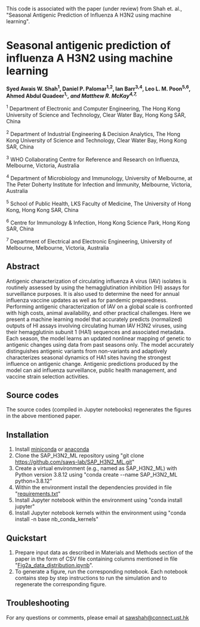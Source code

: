 This code is associated with the paper (under review) from Shah et. al., "Seasonal Antigenic Prediction of Influenza A H3N2 using machine learning".

# Seasonal antigenic prediction of influenza A H3N2 using machine learning

**Syed Awais W. Shah<sup>1</sup>, Daniel P. Palomar<sup>1,2</sup>, Ian Barr<sup>3,4</sup>, Leo L. M. Poon<sup>5,6</sup>, Ahmed Abdul Quadeer<sup>1,*</sup>, and Matthew R. McKay<sup>4,7,*</sup>**

<sup>1</sup> Department of Electronic and Computer Engineering, The Hong Kong University of Science and Technology, Clear Water Bay, Hong Kong SAR, China

<sup>2</sup> Department of Industrial Engineering & Decision Analytics, The Hong Kong University of Science and Technology, Clear Water Bay, Hong Kong SAR, China

<sup>3</sup> WHO Collaborating Centre for Reference and Research on Influenza, Melbourne, Victoria, Australia

<sup>4</sup> Department of Microbiology and Immunology, University of Melbourne, at The Peter Doherty Institute for Infection and Immunity, Melbourne, Victoria, Australia

<sup>5</sup> School of Public Health, LKS Faculty of Medicine, The University of Hong Kong, Hong Kong SAR, China

<sup>6</sup> Centre for Immunology & Infection, Hong Kong Science Park, Hong Kong SAR, China

<sup>7</sup> Department of Electrical and Electronic Engineering, University of Melbourne, Melbourne, Victoria, Australia


## Abstract
Antigenic characterization of circulating influenza A virus (IAV) isolates is routinely assessed by using the hemagglutination inhibition (HI) assays for surveillance purposes. It is also used to determine the need for annual influenza vaccine updates as well as for pandemic preparedness. Performing antigenic characterization of IAV on a global scale is confronted with high costs, animal availability, and other practical challenges. Here we present a machine learning model that accurately predicts (normalized) outputs of HI assays involving circulating human IAV H3N2 viruses, using their hemagglutinin subunit 1 (HA1) sequences and associated metadata. Each season, the model learns an updated nonlinear mapping of genetic to antigenic changes using data from past seasons only. The model accurately distinguishes antigenic variants from non-variants and adaptively characterizes seasonal dynamics of HA1 sites having the strongest influence on antigenic change. Antigenic predictions produced by the model can aid influenza surveillance, public health management, and vaccine strain selection activities.

## Source codes
The source codes (compiled in Jupyter notebooks) regenerates the figures in the above mentioned paper.

## Installation
1. Install [miniconda](https://conda.io/miniconda.html) or [anaconda](https://www.anaconda.com/)
2. Clone the SAP_H3N2_ML repository using "git clone https://github.com/saws-lab/SAP_H3N2_ML.git"
3. Create a virtual environment (e.g., named as SAP_H3N2_ML) with Python version 3.8.12 using "conda create --name SAP_H3N2_ML python=3.8.12"
4. Within the environment install the dependencies provided in file "[requirements.txt](https://github.com/saws-lab/SAP_H3N2_ML/blob/main/requirements.txt)"
5. Install Jupyter notebook within the environment using "conda install jupyter"
6. Install Jupyter notebook kernels within the environment using "conda install -n base nb_conda_kernels"

## Quickstart
1. Prepare input data as described in Materials and Methods section of the paper in the form of CSV file containing columns mentioned in file "[Fig2a_data_distribution.ipynb](https://github.com/saws-lab/SAP_H3N2_ML/blob/main/src/Fig2a_data_distribution.ipynb)".
2. To generate a figure, run the corresponding notebook. Each notebook contains step by step instructions to run the simulation and to regenerate the corresponding figure.

## Troubleshooting
For any questions or comments, please email at [sawshah@connect.ust.hk](mailto:sawshah@connect.ust.hk)
